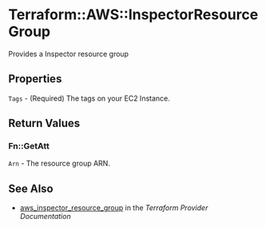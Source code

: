 # Terraform::AWS::InspectorResourceGroup

Provides a Inspector resource group

## Properties

`Tags` - (Required) The tags on your EC2 Instance.


## Return Values

### Fn::GetAtt

`Arn` - The resource group ARN.

## See Also

* [aws_inspector_resource_group](https://www.terraform.io/docs/providers/aws/r/inspector_resource_group.html) in the _Terraform Provider Documentation_